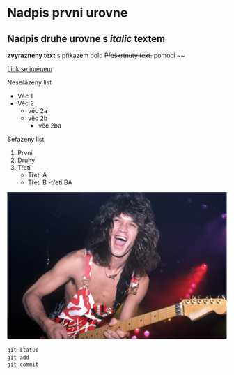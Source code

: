 # Nadpis prvni urovne

## Nadpis druhe urovne s *italic* textem

__zvyrazneny text__ s přikazem bold
~~Přeškrtnuty text.~~ pomocí ~~

[Link se jménem](https://www.youtube.com/watch?v=QLd7lYUoaFc&list=RDQLd7lYUoaFc&index=1 "Remix na YouTube")

Neseřazeny list
* Věc 1
* Věc 2
  * věc 2a
  * věc 2b
    * věc 2ba
    
Seřazeny list
1. Prvni
2. Druhy
3. Třetí
   * Třeti A
   * Třeti B
     -třeti BA
 
![Eddie](/eddie.jpg "Eddie")


```vhdl
git status
git add
git commit
```
